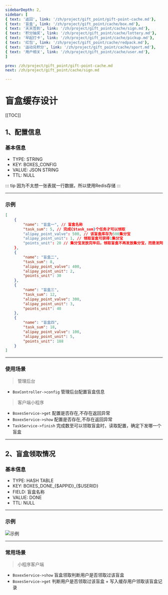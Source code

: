 ```yaml
---
sidebarDepth: 2,
sidebar: [
{ text: '返回', link: '/zh/project/gift_point/gift-point-cache.md'},
{ text: '盲盒', link: '/zh/project/gift_point/cache/box.md'},
{ text: '天天签到', link: '/zh/project/gift_point/cache/sign.md'},
{ text: '积分抽奖', link: '/zh/project/gift_point/cache/lottery.md'},
{ text: '早起打卡', link: '/zh/project/gift_point/cache/pickup.md'},
{ text: '红包', link: '/zh/project/gift_point/cache/redpack.md'},
{ text: '运动兑积分', link: '/zh/project/gift_point/cache/sport.md'},
{ text: '用户相关', link: '/zh/project/gift_point/cache/user.md'},
]

prev: /zh/project/gift_point/gift-point-cache.md
next: /zh/project/gift_point/cache/sign.md

---
```


# 盲盒缓存设计

[[TOC]]

## 1、配置信息

### 基本信息

- TYPE: STRING
- KEY: BOXES_CONFIG
- VALUE: JSON STRING
- TTL: NULL

::: tip
因为不太想一张表就一行数据，所以使用Redis存储
:::

---

### 示例

```json
[
	{
		"name": "盲盒一", // 盲盒名称
		"task_sum": 5, // 完成{$task_sum}个任务才可以领取
		"alipay_point_valve": 500, // 该盲盒库存为500集分宝
		"alipay_point_unit": 1, // 领取盲盒可获得1集分宝
		"points_unit": 20 // 集分宝发放完毕后，领取盲盒不再发放集分宝，而是发阿芳20积分
	},
	{
		"name": "盲盒二",
		"task_sum": 8,
		"alipay_point_valve": 400,
		"alipay_point_unit": 2,
		"points_unit": 30
	},
	{
		"name": "盲盒三",
		"task_sum": 12,
		"alipay_point_valve": 300,
		"alipay_point_unit": 3,
		"points_unit": 40
	},
	{
		"name": "盲盒四",
		"task_sum": 18,
		"alipay_point_valve": 100,
		"alipay_point_unit": 5,
		"points_unit": 188
	}
]
```
---

### 使用场景

> 管理后台

- `BoxController->config` 管理后台配置盲盒信息

> 客户端小程序
 
- `BoxesService->get` 配置是否存在,不存在返回异常
- `BoxexService->show` 配置是否存在,不存在返回异常
- `TaskService->finish` 完成数至可以领取盲盒时，读取配置，确定下发哪一个盲盒

---

## 2、盲盒领取情况

### 基本信息

- TYPE: HASH TABLE
- KEY: BOXES_DONE_{$APPID}_{$USERID}
- FIELD: 盲盒名称
- VALUE: DONE
- TTL: NULL

---

### 示例

![示例](http://img.tzf-foryou.com/img/20220313143005.png)

---

### 常用场景

> 小程序客户端

- `BoxexService->show` 盲盒领取判断用户是否领取过该盲盒
- `BoxesService->get` 判断用户是否领取过该盲盒 + 写入缓存用户领取该盲盒记录